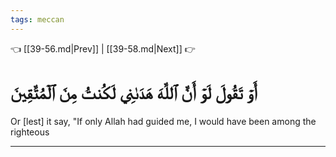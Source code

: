 ```yaml
---
tags: meccan
---
```


👈 [[39-56.md|Prev]] | [[39-58.md|Next]] 👉

# أَوۡ تَقُولَ لَوۡ أَنَّ ٱللَّهَ هَدَىٰنِي لَكُنتُ مِنَ ٱلۡمُتَّقِينَ

Or [lest] it say, "If only Allah had guided me, I would have been among the righteous

---

